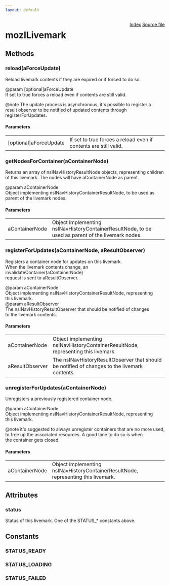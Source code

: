 ```yaml
---
layout: default
---
```

<div class='links' style='float:right'><a href="../index.html">Index</a>
<a href="http://dxr.mozilla.org/mozilla-central/source/toolkit/components/places/mozIAsyncLivemarks.idl">Source file</a>
</div>

# mozILivemark #

## Methods ##

### reload(aForceUpdate) ###
  
Reload livemark contents if they are expired or if forced to do so.  
  
@param [optional]aForceUpdate  
       If set to true forces a reload even if contents are still valid.  
  
@note The update process is asynchronous, it's possible to register a  
      result observer to be notified of updated contents through  
      registerForUpdates.  
  

#### Parameters ####

<table>

<tr>
<td>[optional]aForceUpdate</td>
<td>       If set to true forces a reload even if contents are still valid.  
</td>
</tr>

</table>

### getNodesForContainer(aContainerNode) ###
  
Returns an array of nsINavHistoryResultNode objects, representing children  
of this livemark.  The nodes will have aContainerNode as parent.  
  
@param aContainerNode  
       Object implementing nsINavHistoryContainerResultNode, to be used as  
       parent of the livemark nodes.  
  

#### Parameters ####

<table>

<tr>
<td>aContainerNode</td>
<td>       Object implementing nsINavHistoryContainerResultNode, to be used as  
       parent of the livemark nodes.  
</td>
</tr>

</table>

### registerForUpdates(aContainerNode, aResultObserver) ###
  
Registers a container node for updates on this livemark.  
When the livemark contents change, an invalidateContainer(aContainerNode)  
request is sent to aResultObserver.  
  
@param aContainerNode  
       Object implementing nsINavHistoryContainerResultNode, representing  
       this livemark.  
@param aResultObserver  
       The nsINavHistoryResultObserver that should be notified of changes  
       to the livemark contents.  
  

#### Parameters ####

<table>

<tr>
<td>aContainerNode</td>
<td>       Object implementing nsINavHistoryContainerResultNode, representing  
       this livemark.  
</td>
</tr>

<tr>
<td>aResultObserver</td>
<td>       The nsINavHistoryResultObserver that should be notified of changes  
       to the livemark contents.  
</td>
</tr>

</table>

### unregisterForUpdates(aContainerNode) ###
  
Unregisters a previously registered container node.  
  
@param aContainerNode  
       Object implementing nsINavHistoryContainerResultNode, representing  
       this livemark.  
  
@note it's suggested to always unregister containers that are no more used,  
      to free up the associated resources.  A good time to do so is when  
      the container gets closed.  
  

#### Parameters ####

<table>

<tr>
<td>aContainerNode</td>
<td>       Object implementing nsINavHistoryContainerResultNode, representing  
       this livemark.  
</td>
</tr>

</table>

## Attributes ##

### status ###
  
Status of this livemark.  One of the STATUS_* constants above.  
  

## Constants ##

### STATUS_READY ###

### STATUS_LOADING ###

### STATUS_FAILED ###
